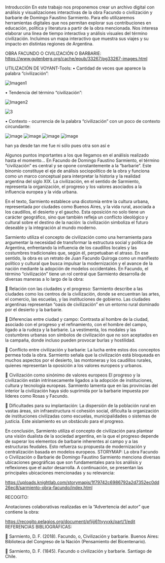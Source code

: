 Introducción
En este trabajo nos proponemos crear un archivo digital con análisis y visualizaciones interactivas de la obra Facundo o civilización y barbarie de Domingo Faustino Sarmiento. 
Para ello utilizaremos herramientas digitales que nos permitan explorar sus contribuciones en educación, política y literatura a partir de la obra mencionada. Nos interesa elaborar una línea de tiempo interactiva y análisis visuales del término civilización. Incluimos un mapa interactivo que muestra sus viajes y su impacto en distintas regiones de Argentina.


OBRA FACUNDO O CIVILIZACIÓN O BARBARIE:
https://www.gutenberg.org/cache/epub/33267/pg33267-images.html


UTILIZACIÓN DE VOYANT-Tools: 
•	Cantidad de veces que aparece la palabra “civilización”:


![Imagen1](https://github.com/user-attachments/assets/345cd636-0536-4172-8493-1f6ba0e90bd4)


•	Tendencia del término “civilización”:

![Imagen2](https://github.com/user-attachments/assets/d6dd4e42-4cb5-4dfa-aee8-406f665227f0)

![3](https://github.com/user-attachments/assets/27117f4c-611b-4530-9b52-0df6469741c1)

•	Contexto - ocurrencia de la palabra “civilización” con un poco de contexto circundante:

![image](https://github.com/user-attachments/assets/126b7902-f31c-4fe4-8c57-757adc0f2927)
![image](https://github.com/user-attachments/assets/7a5d5381-bcfe-4fba-a0b5-f0161c8eb61f)
![image](https://github.com/user-attachments/assets/9555e580-8393-4799-b4a4-3fcf1b86491b)
![image](https://github.com/user-attachments/assets/10c568ea-eb54-4201-abe1-d4f4376eccf0)

han
ya
desde
tan
me
fue
ni 
sólo
pues
otra
son 
así
e


Algunos puntos importantes a los que llegamos en el análisis realizado hasta el momento…
En Facundo de Domingo Faustino Sarmiento, el término “civilización” es central y se opone constantemente a la “barbarie”. Este binomio constituye el eje de análisis sociopolítico de la obra y funciona como un marco conceptual para interpretar la historia y la realidad argentina del siglo XIX. La civilización, en el sentido de Sarmiento, representa la organización, el progreso y los valores asociados a la influencia europea y la vida urbana.
 
En el texto, Sarmiento establece una dicotomía entre la cultura urbana, representada por ciudades como Buenos Aires, y la vida rural, asociada a los caudillos, el desierto y el gaucho. Esta oposición no solo tiene un carácter geográfico, sino que también refleja un conflicto ideológico y cultural sobre el destino de la nación: la civilización simboliza el futuro deseable y la integración al mundo moderno.

Sarmiento utiliza el concepto de civilización como una herramienta para argumentar la necesidad de transformar la estructura social y política de Argentina, enfrentando la influencia de los caudillos locales y las costumbres tradicionales que, según él, perpetuaban el atraso. En ese sentido, la obra es un retrato de Juan Facundo Quiroga como un manifiesto político y cultural que busca impulsar la modernización y el avance de la nación mediante la adopción de modelos occidentales.
En Facundo, el término “civilización” tiene un rol central que Sarmiento desarrolla de diversas maneras a lo largo de la obra:

	Relación con las ciudades y el progreso:
Sarmiento describe a las ciudades como los centros de la civilización, donde se encuentran las artes, el comercio, las escuelas, y las instituciones de gobierno. Las ciudades argentinas representan “oasis de civilización” en un entorno rural dominado por el desierto y la barbarie.

	Diferencias entre ciudad y campo:
Contrasta al hombre de la ciudad, asociado con el progreso y el refinamiento, con el hombre del campo, ligado a la rudeza y la barbarie. La vestimenta, los modales y las costumbres urbanas son símbolos de civilización que no son aceptados en la campaña, donde incluso pueden provocar burlas y hostilidad.

	Conflicto entre civilización y barbarie:
La lucha entre estos dos conceptos permea toda la obra. Sarmiento señala que la civilización está bloqueada en muchos aspectos por el desierto, las montoneras y los caudillos rurales, quienes representan la oposición a los valores europeos y urbanos.

	Civilización como sinónimo de valores europeos
El progreso y la civilización están intrínsecamente ligados a la adopción de instituciones, cultura y tecnología europeas. Sarmiento lamenta que en las provincias del interior la civilización haya sido suprimida por la barbarie impuesta por líderes como Rosas y Facundo.

	Dificultades para su implantación:
La dispersión de la población rural en vastas áreas, sin infraestructura ni cohesión social, dificulta la organización de instituciones civilizadas como escuelas, municipalidades o sistemas de justicia. Este aislamiento es un obstáculo para el progreso.

En conclusión, Sarmiento utiliza el concepto de civilización para plantear una visión dualista de la sociedad argentina, en la que el progreso depende de superar los elementos de barbarie inherentes al campo y a las estructuras feudales. Esto refuerza su propuesta de modernización y centralización basada en modelos europeos.
STORYMAP:
La obra Facundo o Civilización o Barbarie de Domingo Faustino Sarmiento menciona diversas ubicaciones geográficas que son fundamentales para los análisis y reflexiones que el autor desarrolla. A continuación, se presentan las principales ubicaciones mencionadas y su relevancia:

https://uploads.knightlab.com/storymapjs/1f79742c6986792a2d7352ec0dd26ec8/sarmiento-obra-facundo/index.html


RECOGITO:

Anotaciones colaborativas realizadas en la “Advertencia del autor” que contiene la obra:

https://recogito.pelagios.org/document/pfjijj61tyyyxk/part/1/edit
REFERENCIAS BIBLIOGRÁFICAS:

	Sarmiento, D. F. (2018). Facundo, o, Civilización y barbarie. Buenos Aires: Biblioteca del Congreso de la Nación (Pensamiento del Bicentenario).

	Sarmiento, D. F. (1845). Facundo o civilización y barbarie. Santiago de Chile.
